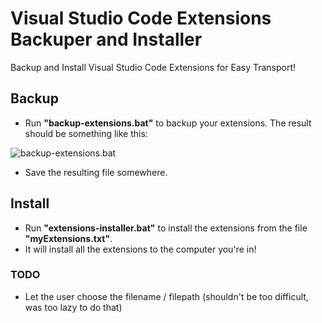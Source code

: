 # Visual Studio Code Extensions Backuper and Installer
Backup and Install Visual Studio Code Extensions for Easy Transport!
## Backup
- Run **"backup-extensions.bat"** to backup your extensions.
The result should be something like this:

![backup-extensions.bat](https://i.imgur.com/D4hsYVP.png)

- Save the resulting file somewhere.
## Install
- Run **"extensions-installer.bat"** to install the extensions from the file **"myExtensions.txt"**.
- It will install all the extensions to the computer you're in!

### TODO
- Let the user choose the filename / filepath (shouldn't be too difficult, was too lazy to do that)
